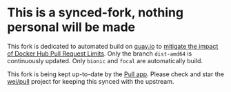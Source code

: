 # This is a synced-fork, nothing personal will be made

This fork is dedicated to automated build on [quay.io](quay.io) to [mitigate the impact of Docker Hub Pull Request Limits](https://docs.docker.com/docker-hub/download-rate-limit/). Only the branch `dist-amd64` is continuously updated. Only `bionic` and `focal` are automatically build.

This fork is being kept up-to-date by the [Pull app](https://github.com/apps/pull). Please check and star the [wei/pull](https://github.com/wei/pull) project for keeping this synced with the upstream.
